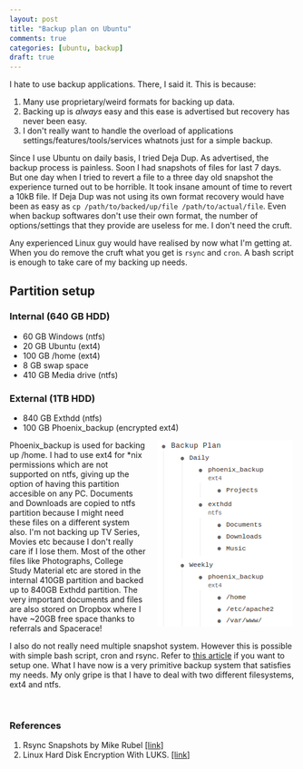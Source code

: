 ```yaml
---
layout: post
title: "Backup plan on Ubuntu"
comments: true
categories: [ubuntu, backup]
draft: true
---
```


I hate to use backup applications. There, I said it. This is because:
  
1. Many use proprietary/weird formats for backing up data.
2. Backing up is _always_ easy and this ease is advertised but recovery has never been easy.
3. I don't really want to handle the overload of applications settings/features/tools/services whatnots just for a simple backup.

Since I use Ubuntu on daily basis, I tried Deja Dup. As advertised, the backup process is painless. Soon I had snapshots of files for last 7 days. But one day when I tried to revert a file to a three day old snapshot the experience turned out to be horrible. It took insane amount of time to revert a 10kB file. If Deja Dup was not using its own format recovery would have been as easy as `cp /path/to/backed/up/file /path/to/actual/file`. Even when backup softwares don't use their own format, the number of options/settings that they provide are useless for me. I don't need the cruft. 

<!-- more -->

Any experienced Linux guy would have realised by now what I'm getting at. When you do remove the cruft what you get is `rsync` and `cron`. A bash script is enough to take care of my backing up needs.

## Partition setup
### Internal (640 GB HDD)

- 60 GB Windows (ntfs)
- 20 GB Ubuntu (ext4)
- 100 GB /home (ext4)
- 8 GB swap space
- 410 GB Media drive (ntfs)

### External (1TB HDD)

- 840 GB Exthdd (ntfs)
- 100 GB Phoenix_backup (encrypted ext4)

<img src="/images/posts/backup.png" style="float:right; margin: 0px 5px 10px 20px">

Phoenix_backup is used for backing up /home. I had to use ext4 for *nix permissions which are not supported on ntfs, giving up the option of having this partition accesible on any PC. Documents and Downloads are copied to ntfs partition because I might need these files on a different system also. I'm not backing up TV Series, Movies etc because I don't really care if I lose them. Most of the other files like Photographs, College Study Material etc are stored in the internal 410GB partition and backed up to 840GB Exthdd partition. The very important documents and files are also stored on Dropbox where I have ~20GB free space thanks to referrals and Spacerace!

I also do not really need multiple snapshot system. However this is possible with simple bash script, cron and rsync. Refer to [this article](http://www.mikerubel.org/computers/rsync_snapshots/) if you want to setup one. What I have now is a very primitive backup system that satisfies my needs. My only gripe is that I have to deal with two different filesystems, ext4 and ntfs. 

<div style="clear:both">&nbsp;</div>


### References

1. Rsync Snapshots by Mike Rubel [[link]](http://www.mikerubel.org/computers/rsync_snapshots/)
2. Linux Hard Disk Encryption With LUKS. [[link]](http://www.cyberciti.biz/hardware/howto-linux-hard-disk-encryption-with-luks-cryptsetup-command/)